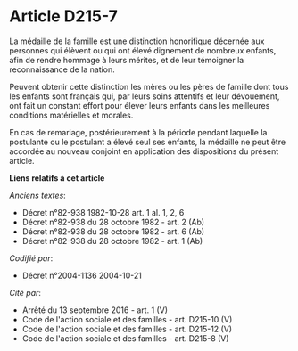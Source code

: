 # Article D215-7

La médaille de la famille est une distinction honorifique décernée aux personnes qui élèvent ou qui ont élevé dignement de
nombreux enfants, afin de rendre hommage à leurs mérites, et de leur témoigner la reconnaissance de la nation.

Peuvent obtenir cette distinction les mères ou les pères de famille dont tous les enfants sont français qui, par leurs soins
attentifs et leur dévouement, ont fait un constant effort pour élever leurs enfants dans les meilleures conditions
matérielles et morales.

En cas de remariage, postérieurement à la période pendant laquelle la postulante ou le postulant a élevé seul ses enfants, la
médaille ne peut être accordée au nouveau conjoint en application des dispositions du présent article.

**Liens relatifs à cet article**

_Anciens textes_:

  - Décret n°82-938 1982-10-28 art. 1 al. 1, 2, 6
  - Décret n°82-938 du 28 octobre 1982 - art. 2 (Ab)
  - Décret n°82-938 du 28 octobre 1982 - art. 6 (Ab)
  - Décret n°82-938 du 28 octobre 1982 - art. 1 (Ab)

_Codifié par_:

  - Décret n°2004-1136 2004-10-21

_Cité par_:

  - Arrêté du 13 septembre 2016 - art. 1 (V)
  - Code de l'action sociale et des familles - art. D215-10 (V)
  - Code de l'action sociale et des familles - art. D215-12 (V)
  - Code de l'action sociale et des familles - art. D215-8 (V)
